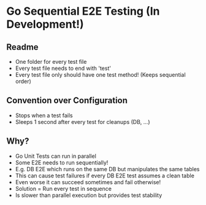 # Go Sequential E2E Testing (In Development!)

## Readme
- One folder for every test file
- Every test file needs to end with 'test'
- Every test file only should have one test method! (Keeps sequential order)

## Convention over Configuration
- Stops when a test fails
- Sleeps 1 second after every test for cleanups (DB, ...)

## Why?
- Go Unit Tests can run in parallel
- Some E2E needs to run sequentially!
- E.g. DB E2E which runs on the same DB but manipulates the same tables
- This can cause test failures if every DB E2E test assumes a clean table
- Even worse it can succeed sometimes and fail otherwise!
- Solution = Run every test in sequence
- Is slower than parallel execution but provides test stability
